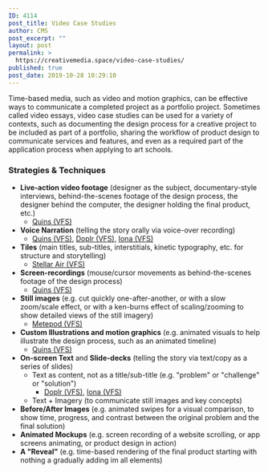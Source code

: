 ```yaml
---
ID: 4114
post_title: Video Case Studies
author: CMS
post_excerpt: ""
layout: post
permalink: >
  https://creativemedia.space/video-case-studies/
published: true
post_date: 2019-10-28 10:29:10
---
```

<!-- wp:paragraph -->
<p>Time-based media, such as video and motion graphics, can be effective ways to communicate a completed project as a portfolio project. Sometimes called video essays, video case studies can be used for a variety of contexts, such as documenting the design process for a creative project to be included as part of a portfolio, sharing the workflow of product design to communicate services and features, and even as a required part of the application process when applying to art schools.</p>
<!-- /wp:paragraph -->

<!-- wp:heading {"level":3} -->
<h3>Strategies &amp; Techniques</h3>
<!-- /wp:heading -->

<!-- wp:list -->
<ul><li><strong>Live-action video footage</strong> (designer as the subject, documentary-style interviews, behind-the-scenes footage of the design process, the designer behind the computer, the designer holding the final product, etc.)<ul><li><a href="https://www.youtube.com/watch?time_continue=2&amp;v=Sfq91SaZxmU">Quins (VFS)</a></li></ul></li><li><strong>Voice Narration</strong> (telling the story orally via voice-over recording)<ul><li><a href="https://www.youtube.com/watch?time_continue=2&amp;v=Sfq91SaZxmU">Quins (VFS)</a>, <a href="https://www.youtube.com/watch?v=6il_vS2G7v8">Doplr (VFS)</a>, <a href="https://www.youtube.com/watch?v=0texoEkIrTs">Iona (VFS)</a></li></ul></li><li><strong>Tiles</strong> (main titles, sub-titles, interstitials, kinetic typography, etc. for structure and storytelling)<ul><li><a href="https://www.youtube.com/watch?v=UP0pHswYiFY">Stellar Air (VFS)</a></li></ul></li><li><strong>Screen-recordings</strong> (mouse/cursor movements as behind-the-scenes footage of the design process)<ul><li><a href="https://www.youtube.com/watch?time_continue=2&amp;v=Sfq91SaZxmU">Quins (VFS)</a></li></ul></li><li><strong>Still images</strong> (e.g. cut quickly one-after-another, or with a slow zoom/scale effect, or with a ken-burns effect of scaling/zooming to show detailed views of the still imagery)<ul><li><a href="https://www.youtube.com/watch?v=qV4NwEZM0jo">Metepod (VFS)</a></li></ul></li><li><strong>Custom Illustrations and motion graphics</strong> (e.g. animated visuals to help illustrate the design process, such as an animated timeline)<ul><li><a href="https://www.youtube.com/watch?time_continue=2&amp;v=Sfq91SaZxmU">Quins (VFS)</a></li></ul></li><li><strong>On-screen Text</strong> and <strong>Slide-decks</strong> (telling the story via text/copy as a series of slides)<ul><li>Text as content, not as a title/sub-title (e.g. "problem" or "challenge" or "solution")<ul><li><a href="https://www.youtube.com/watch?v=6il_vS2G7v8">Doplr (VFS)</a>, <a href="https://www.youtube.com/watch?v=0texoEkIrTs">Iona (VFS)</a></li></ul></li></ul><ul><li>Text + Imagery (to communicate still images and key concepts)</li></ul></li><li><strong>Before/After Images</strong> (e.g. animated swipes for a visual comparison, to show time, progress, and contrast between the original problem and the final solution)</li><li><strong>Animated Mockups</strong> (e.g. screen recording of a website scrolling, or app screens animating, or product design in action)</li><li><strong>A "Reveal"</strong> (e.g. time-based rendering of the final product starting with nothing a gradually adding im all elements)</li></ul>
<!-- /wp:list -->

<!-- wp:paragraph -->
<p></p>
<!-- /wp:paragraph -->